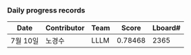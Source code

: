 ### Daily progress records

  | Date   | Contributor | Team | Score | Lboard# |
  | ------ | ----------- | ---- | ----- | ------------ |
  | 7월 10일 | 노경수 | LLLM | 0.78468 |  2365 |
## 
